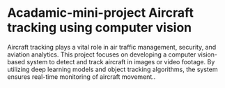 # Acadamic-mini-project Aircraft tracking using computer vision
Aircraft tracking plays a vital role in air traffic management, security, and aviation analytics. This project focuses on developing a computer vision-based system to detect and track aircraft in images or video footage. By utilizing deep learning models and object tracking algorithms, the system ensures real-time monitoring of aircraft movement.. 
